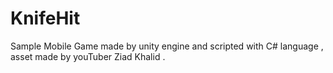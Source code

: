 # KnifeHit
Sample Mobile Game made by unity engine and scripted with C# language  , asset made by youTuber Ziad Khalid .
